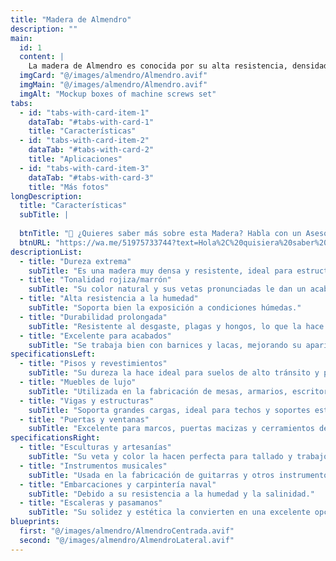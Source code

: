 ```yaml
---
title: "Madera de Almendro"
description: ""
main:
  id: 1
  content: |
    La madera de Almendro es conocida por su alta resistencia, densidad y tonalidad rojiza o marrón. Es una opción muy valorada en la carpintería y construcción debido a su durabilidad, dureza y acabado elegante. Su grano es fino y uniforme, lo que facilita el pulido y el barnizado, dándole un aspecto sofisticado y atractivo.
  imgCard: "@/images/almendro/Almendro.avif"
  imgMain: "@/images/almendro/Almendro.avif"
  imgAlt: "Mockup boxes of machine screws set"
tabs:
  - id: "tabs-with-card-item-1"
    dataTab: "#tabs-with-card-1"
    title: "Características"
  - id: "tabs-with-card-item-2"
    dataTab: "#tabs-with-card-2"
    title: "Aplicaciones"
  - id: "tabs-with-card-item-3"
    dataTab: "#tabs-with-card-3"
    title: "Más fotos"
longDescription:
  title: "Características"
  subTitle: |
    
  btnTitle: "📲 ¿Quieres saber más sobre esta Madera? Habla con un Asesor"
  btnURL: "https://wa.me/51975733744?text=Hola%2C%20quisiera%20saber%20m%C3%A1s%20sobre%20la%20madera%20de%20Almendro%20disponible%20en%20Cheaper%20Buy."
descriptionList:
  - title: "Dureza extrema"
    subTitle: "Es una madera muy densa y resistente, ideal para estructuras de alta exigencia."
  - title: "Tonalidad rojiza/marrón"
    subTitle: "Su color natural y sus vetas pronunciadas le dan un acabado sofisticado."
  - title: "Alta resistencia a la humedad"
    subTitle: "Soporta bien la exposición a condiciones húmedas."
  - title: "Durabilidad prolongada"
    subTitle: "Resistente al desgaste, plagas y hongos, lo que la hace ideal para exteriores e interiores."
  - title: "Excelente para acabados"
    subTitle: "Se trabaja bien con barnices y lacas, mejorando su apariencia y protección."
specificationsLeft:
  - title: "Pisos y revestimientos"
    subTitle: "Su dureza la hace ideal para suelos de alto tránsito y paneles de pared."
  - title: "Muebles de lujo"
    subTitle: "Utilizada en la fabricación de mesas, armarios, escritorios y estanterías."
  - title: "Vigas y estructuras"
    subTitle: "Soporta grandes cargas, ideal para techos y soportes estructurales."
  - title: "Puertas y ventanas"
    subTitle: "Excelente para marcos, puertas macizas y cerramientos de alta resistencia."
specificationsRight:
  - title: "Esculturas y artesanías"
    subTitle: "Su veta y color la hacen perfecta para tallado y trabajos decorativos."
  - title: "Instrumentos musicales"
    subTitle: "Usada en la fabricación de guitarras y otros instrumentos de madera."
  - title: "Embarcaciones y carpintería naval"
    subTitle: "Debido a su resistencia a la humedad y la salinidad."
  - title: "Escaleras y pasamanos"
    subTitle: "Su solidez y estética la convierten en una excelente opción para interiores elegantes."
blueprints:
  first: "@/images/almendro/AlmendroCentrada.avif"
  second: "@/images/almendro/AlmendroLateral.avif"   
---
```


